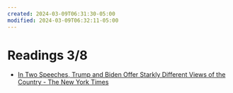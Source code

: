 ```yaml
---
created: 2024-03-09T06:31:30-05:00
modified: 2024-03-09T06:32:11-05:00
---
```


# Readings 3/8

- [In Two Speeches, Trump and Biden Offer Starkly Different Views of the Country - The New York Times](https://www.nytimes.com/2024/03/08/us/politics/trump-biden-speeches.html)
